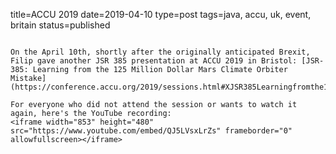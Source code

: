title=ACCU 2019
date=2019-04-10
type=post
tags=java, accu, uk, event, britain
status=published
~~~~~~

On the April 10th, shortly after the originally anticipated Brexit, Filip gave another JSR 385 presentation at ACCU 2019 in Bristol: [JSR-385: Learning from the 125 Million Dollar Mars Climate Orbiter Mistake](https://conference.accu.org/2019/sessions.html#XJSR385Learningfromthe125MillionDollarMarsClimateOrbiterMistake) 

For everyone who did not attend the session or wants to watch it again, here's the YouTube recording:
<iframe width="853" height="480" src="https://www.youtube.com/embed/QJ5LVsxLrZs" frameborder="0" allowfullscreen></iframe>
